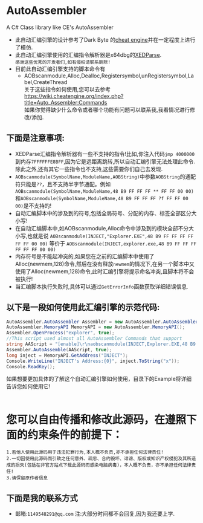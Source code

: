 # AutoAssembler
A C# Class library like CE's AutoAssembler<br>
* 此自动汇编引擎的设计参考了Dark Byte 的[cheat engine](https://github.com/cheat-engine/cheat-engine)并在一定程度上进行了模仿.<br>
* 此自动汇编引擎使用的汇编指令解析器是x64dbg的[XEDParse](https://github.com/x64dbg/XEDParse).<br>
`感谢这些优秀的开发者们,如有侵权请联系删除!`<br>
* 目前此自动汇编引擎支持的脚本命令有
  * AOBscanmodule,Alloc,Dealloc,Registersymbol,unRegistersymbol,Label,CreateThread<br>
    关于这些指令如何使用,您可以去参考 https://wiki.cheatengine.org/index.php?title=Auto_Assembler:Commands<br>
如果你觉得缺少什么命令或者哪个功能有问题可以联系我,我看情况进行修改/添加.<br>
## 下面是注意事项:
* XEDParse汇编指令解析器有一些不支持的指令!比如,你注入代码`jmp 4000000`到内存`7FFFFFFE8BFF`,因为它是远距离跳转,所以自动汇编引擎无法处理此命令.除此之外,还有其它一些指令也不支持,这些需要你们自己去发现.<br>
* `AOBscanmodule(SymbolName,ModuleName,AOBString)`中参数`AOBString`的通配符只能是`??`，且不支持半字节通配。例如`AOBscanmodule(SymbolName,ModuleName,48 B9 FF FF FF ** FF FF 00 00)`和`AOBscanmodule(SymbolName,ModuleName,48 B9 FF FF FF ?f FF FF 00 00)`是不支持的!<br>
* 自动汇编脚本中的涉及到的符号,包括全局符号、分配的内存、标签全部区分大小写!<br>
* 在自动汇编脚本中,如AOBscanmodule,Alloc命令中涉及到的模块全部不分大小写,也就是说 ``AOBscanmodule(INJECT,"Explorer.EXE",48 B9 FF FF FF FF FF FF 00 00)`` 等价于 ``AOBscanmodule(INJECT,explorer.exe,48 B9 FF FF FF FF FF FF 00 00)``<br>
* 内存符号是不能起冲突的,如果您在之前的汇编脚本中使用了Alloc(newmem,128)命令,然后在没有释放`newmem`的情况下,在另一个脚本中又使用了Alloc(newmem,128)命令,此时汇编引擎将提示命名冲突,且脚本将不会被执行!<br>
* 当汇编脚本执行失败时,具体可以通过`GetErrorInfo`函数获取详细错误信息.
## 以下是一段如何使用此汇编引擎的示范代码:<br>
```c#
AutoAssembler.AutoAssembler Assembler = new AutoAssembler.AutoAssembler();
AutoAssembler.MemoryAPI MemoryAPI = new AutoAssembler.MemoryAPI();
Assembler.OpenProcess("explorer", true);
//This script used almost all AutoAssembler Commands that support
string AAScript = "[enable]\r\naobscanmodule(INJECT,Explorer.EXE,48 B9 FF FF FF FF FF FF 00 00) // should be unique\r\nalloc(ThreadMemory,256)\r\nalloc(newmem,1000,Explorer.exe)\r\nlabel(code)\r\nlabel(return)\r\nnewmem:\r\ncode:\r\n  mov rcx,0000FFFFFFFFFFFF\r\n  nop 9\r\n  jmp return\r\nINJECT:\r\n  jmp newmem\r\n  nop 5\r\nreturn:\r\nThreadMemory:\r\nmov rax,12345678\r\npush rax\r\nsub rax,rax\r\npop rax\r\nret\r\ncreatethread(ThreadMemory)\r\nregistersymbol(INJECT)\r\nregistersymbol(ThreadMemory)\r\n[DISABLE]\r\nINJECT:\r\n  db 48 B9 FF FF FF FF FF FF 00 00\r\nunregistersymbol(INJECT)\r\nunregistersymbol(ThreadMemory)\r\ndealloc(newmem)\r\ndealloc(ThreadMemory)";
Assembler.AutoAssemble(AAScript, true);
long inject = MemoryAPI.GetAddress("INJECT");
Console.WriteLine("INJECT's Address:{0}", inject.ToString("x"));
Console.ReadKey();
```
如果想要更加具体的了解这个自动汇编引擎如何使用，目录下的Example将详细告诉您如何使用它!<br>
<br>
# 您可以自由传播和修改此源码，在遵照下面的约束条件的前提下：
  ``1.若他人使用此源码用于违法犯罪行为,本人概不负责,亦不承担任何法律责任!``<br>
  ``2.一切因使用此源码而引致之任何意外、疏忽、合约毁坏、诽谤、版权或知识产权侵犯及其所造成的损失(包括在非官方站点下载此源码而感染电脑病毒)，本人概不负责，亦不承担任何法律责任!``<br>
  ``3.请保留原作者信息``<br>
## 下面是我的联系方式<br>
* 邮箱:`1149548291@qq.com`  注:大部分时间都不会回复,因为我还要上学.
